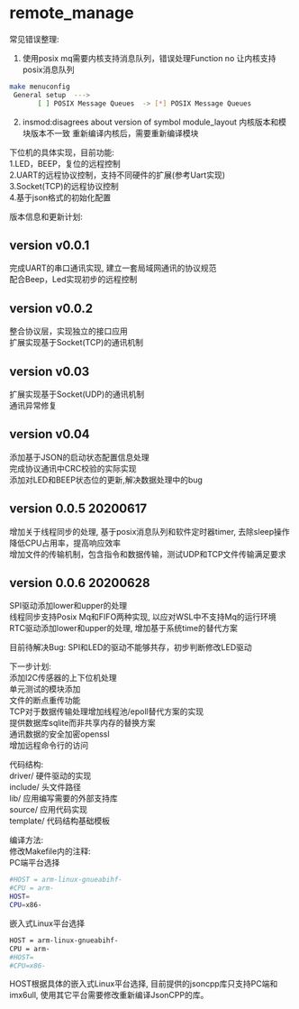 # remote_manage

常见错误整理:
1. 使用posix mq需要内核支持消息队列，错误处理Function no 
让内核支持posix消息队列
```bash
make menuconfig
 General setup  --->
       [ ] POSIX Message Queues  -> [*] POSIX Message Queues 
```
2. insmod:disagrees about version of symbol module_layout
内核版本和模块版本不一致
重新编译内核后，需要重新编译模块

下位机的具体实现，目前功能:  
1.LED，BEEP，复位的远程控制  
2.UART的远程协议控制，支持不同硬件的扩展(参考Uart实现)  
3.Socket(TCP)的远程协议控制  
4.基于json格式的初始化配置  

版本信息和更新计划:  
## version v0.0.1  
完成UART的串口通讯实现, 建立一套局域网通讯的协议规范  
配合Beep，Led实现初步的远程控制  

## version v0.0.2  
整合协议层，实现独立的接口应用  
扩展实现基于Socket(TCP)的通讯机制  

## version v0.03  
扩展实现基于Socket(UDP)的通讯机制  
通讯异常修复  

## version v0.04  
添加基于JSON的启动状态配置信息处理  
完成协议通讯中CRC校验的实际实现  
添加对LED和BEEP状态位的更新,解决数据处理中的bug  

## version 0.0.5 20200617
增加关于线程同步的处理, 基于posix消息队列和软件定时器timer, 去除sleep操作  
降低CPU占用率，提高响应效率  
增加文件的传输机制，包含指令和数据传输，测试UDP和TCP文件传输满足要求  

## version 0.0.6 20200628
SPI驱动添加lower和upper的处理  
线程同步支持Posix Mq和FIFO两种实现, 以应对WSL中不支持Mq的运行环境  
RTC驱动添加lower和upper的处理, 增加基于系统time的替代方案

目前待解决Bug:
SPI和LED的驱动不能够共存，初步判断修改LED驱动  

下一步计划:  
添加I2C传感器的上下位机处理  
单元测试的模块添加  
文件的断点重传功能  
TCP对于数据传输处理增加线程池/epoll替代方案的实现  
提供数据库sqlite而非共享内存的替换方案   
通讯数据的安全加密openssl  
增加远程命令行的访问  

代码结构:  
driver/     硬件驱动的实现  
include/    头文件路径  
lib/        应用编写需要的外部支持库  
source/     应用代码实现  
template/   代码结构基础模板   

编译方法:   
修改Makefile内的注释:  
PC端平台选择     
```bash  
#HOST = arm-linux-gnueabihf-  
#CPU = arm-
HOST=
CPU=x86-
```
嵌入式Linux平台选择
```bash
HOST = arm-linux-gnueabihf-
CPU = arm-
#HOST=
#CPU=x86-
```
HOST根据具体的嵌入式Linux平台选择, 目前提供的jsoncpp库只支持PC端和imx6ull, 使用其它平台需要修改重新编译JsonCPP的库。  